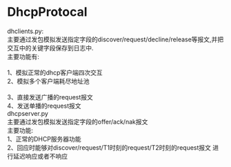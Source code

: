 # DhcpProtocal
dhclients.py:</br>
  主要通过发包模拟发送指定字段的discover/request/decline/release等报文,并把交互中的关键字段保存到日志中.</br>
  主要功能有:</br></br>
    1、模拟正常的dhcp客户端四次交互</br>
    2、模拟多个客户端耗尽地址池</br></br>
    3、直接发送广播的request报文</br>
    4、发送单播的request报文</br>
dhcpserver.py</br>
  主要通过发包模拟发送指定字段的offer/ack/nak报文</br>
    主要功能:</br>
      1、正常的DHCP服务器功能</br>
      2、回应时能够对discover/request/T1时刻的request/T2时刻的request报文 进行延迟响应或者不响应</br>
